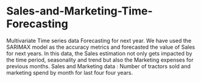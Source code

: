 # Sales-and-Marketing-Time-Forecasting
Multivariate Time series data Forecasting for next year. We have used the SARIMAX model as the accuracy metrics  and forecasted the value of Sales for next years. In this data, the Sales estimation not only gets impacted by the time period, seasonality and trend but also the Marketing expenses for previous months.
Sales and Marketing data : Number of tractors sold and marketing spend by month for last four four years.
